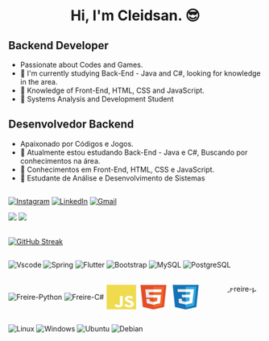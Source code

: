 <h1 align="center">  Hi, I'm Cleidsan. 😎

## Backend Developer

- Passionate about Codes and Games.
- 🌱 I'm currently studying Back-End - Java and C#, looking for knowledge in the area.
- 🔭 Knowledge of Front-End, HTML, CSS and JavaScript.
- 🔭 Systems Analysis and Development Student

## Desenvolvedor Backend

-  Apaixonado por Códigos e Jogos.
- 🌱 Atualmente estou estudando Back-End - Java e C#, Buscando por conhecimentos na área.
- 🔭 Conhecimentos em Front-End, HTML, CSS e JavaScript.
- 🔭 Estudante de Análise e Desenvolvimento de Sistemas
  
##

[![Instagram](https://img.shields.io/badge/-Instagram-%23E4405F?style=for-the-badge&logo=instagram&logoColor=white)](https://www.instagram.com/dsan.fre/)
[![LinkedIn](https://img.shields.io/badge/LinkedIn-0077B5?style=for-the-badge&logo=linkedin&logoColor=white)](https://www.linkedin.com/in/cleidsan-freire/)
[![Gmail](https://img.shields.io/badge/Gmail-333333?style=for-the-badge&logo=gmail&logoColor=red)](mailto:dsanmike12@gmail.com)

<div>
  <img width="42%" src="https://github-readme-stats.vercel.app/api?username=cleidsanfreire&count_private=true&show_icons=true&theme=dracula">
  <img width="40%" src="https://github-readme-stats.vercel.app/api/top-langs/?username=cleidsanfreire&count_private=true&show_icons=true&theme=dracula&layout=compact"> 
</div>

##
[![GitHub Streak](https://streak-stats.demolab.com/?user=cleidsanfreire&theme=bear&background=000&border=30A3DC&dates=FFF)](https://git.io/streak-stats)
##

![Vscode](https://img.shields.io/badge/Vscode-007ACC?style=for-the-badge&logo=visual-studio-code&logoColor=white)
![Spring](https://img.shields.io/badge/spring-%236DB33F.svg?style=for-the-badge&logo=spring&logoColor=white)
![Flutter](https://img.shields.io/badge/Flutter-02569B?style=for-the-badge&logo=flutter&logoColor=white)
![Bootstrap](https://img.shields.io/badge/-boostrap-0D1117?style=for-the-badge&logo=bootstrap&labelColor=0D1117)
![MySQL](https://img.shields.io/badge/MySQL-00000F?style=for-the-badge&logo=mysql&logoColor=white)
![PostgreSQL](https://img.shields.io/badge/PostgreSQL-000?style=for-the-badge&logo=postgresql)

<div style="display: inline_block"><br>
  <img align="center" alt="Freire-Python" height="30" width="40" src="https://icongr.am/devicon/java-original.svg?size=148&color=ffffff">
  <img align="center" alt="Freire-C#" height="50" width="60" src="https://icongr.am/devicon/csharp-original.svg?size=148&color=currentColor">
  <img align="center" alt="Freire-Js" height="50" width="60" src="https://raw.githubusercontent.com/devicons/devicon/master/icons/javascript/javascript-plain.svg">
  <img align="center" alt="Freire-HTML" height="50" width="60" src="https://raw.githubusercontent.com/devicons/devicon/master/icons/html5/html5-original.svg">
  <img align="center" alt="Freire-CSS" height="50" width="60" src="https://raw.githubusercontent.com/devicons/devicon/master/icons/css3/css3-original.svg">
  <img align="right" alt="Freire-pic" height="250" style="border-radius:50px;" src="https://pbs.twimg.com/media/E7Gt0MEWQAA16m1.jpg">
</div>
     


##
![Linux](https://img.shields.io/badge/Linux-000?style=for-the-badge&logo=linux&logoColor=FCC624)
![Windows](https://img.shields.io/badge/Windows-000?style=for-the-badge&logo=windows&logoColor=2CA5E0)
![Ubuntu](https://img.shields.io/badge/Ubuntu-35495E?style=for-the-badge&logo=ubuntu&logoColor=2CA5E0)
![Debian](https://img.shields.io/badge/Debian-D70A53?style=for-the-badge&logo=debian&logoColor=white)

